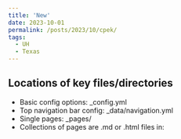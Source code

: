 ```yaml
---
title: 'New'
date: 2023-10-01
permalink: /posts/2023/10/cpek/
tags:
  - UH  
  - Texas
---
```





## Locations of key files/directories

* Basic config options: _config.yml
* Top navigation bar config: _data/navigation.yml
* Single pages: _pages/
* Collections of pages are .md or .html files in:
